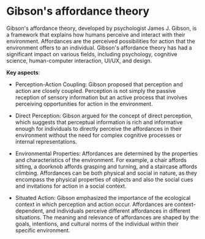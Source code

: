 # Gibson's affordance theory

Gibson's affordance theory, developed by psychologist James J. Gibson, is a framework that explains how humans perceive and interact with their environment. Affordances are the perceived possibilities for action that the environment offers to an individual. Gibson's affordance theory has had a significant impact on various fields, including psychology, cognitive science, human-computer interaction, UI/UX, and design.

**Key aspects**:

* Perception-Action Coupling: Gibson proposed that perception and action are closely coupled. Perception is not simply the passive reception of sensory information but an active process that involves perceiving opportunities for action in the environment.

* Direct Perception: Gibson argued for the concept of direct perception, which suggests that perceptual information is rich and informative enough for individuals to directly perceive the affordances in their environment without the need for complex cognitive processes or internal representations.

* Environmental Properties: Affordances are determined by the properties and characteristics of the environment. For example, a chair affords sitting, a doorknob affords grasping and turning, and a staircase affords climbing. Affordances can be both physical and social in nature, as they encompass the physical properties of objects and also the social cues and invitations for action in a social context.

* Situated Action: Gibson emphasized the importance of the ecological context in which perception and action occur. Affordances are context-dependent, and individuals perceive different affordances in different situations. The meaning and relevance of affordances are shaped by the goals, intentions, and cultural norms of the individual within their specific environment.

